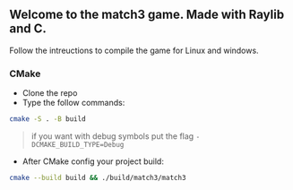 ## Welcome to the match3 game. Made with Raylib and C.

Follow the intreuctions to compile the game for Linux and windows.

### CMake

- Clone the repo
- Type the follow commands:

```sh
cmake -S . -B build
```

> if you want with debug symbols put the flag `-DCMAKE_BUILD_TYPE=Debug`

- After CMake config your project build:

```sh
cmake --build build && ./build/match3/match3  
```

